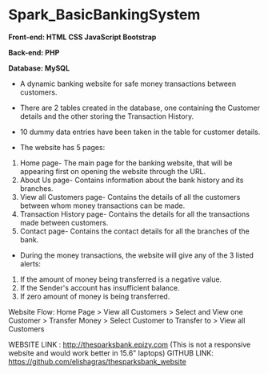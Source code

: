 # **Spark_BasicBankingSystem**

**Front-end: HTML CSS JavaScript Bootstrap**

**Back-end: PHP**

**Database: MySQL**  

- A dynamic banking website for safe money transactions between customers.

- There are 2 tables created in the database, one containing the Customer details and the other storing the Transaction History.

- 10 dummy data entries have been taken in the table for customer details.  

- The website has 5 pages:
1. Home page- The main page for the banking website, that will be appearing first on opening the website through the URL.
2. About Us page- Contains information about the bank history and its branches.
3. View all Customers page- Contains the details of all the customers between whom money transactions can be made.
4. Transaction History page- Contains the details for all the transactions made between customers.
5. Contact page- Contains the contact details for all the branches of the bank.

- During the money transactions, the website will give any of the 3 listed alerts:

1. If the amount of money being transferred is a negative value.
2. If the Sender's account has insufficient balance.
3. If zero amount of money is being transferred.

Website Flow: Home Page > View all Customers > Select and View one Customer > Transfer Money > Select Customer to Transfer to > View all Customers

WEBSITE LINK : http://thesparksbank.epizy.com (This is not a responsive website and would work better in 15.6" laptops) GITHUB LINK: https://github.com/elishagras/thesparksbank_website
